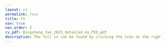 ```yaml
---
layout: cv
permalink: /cv/
title: CV
nav: true
nav_order: 3
cv_pdf: Bingsheng Yao_2023_detailed_no_PID.pdf
description: The full cv can be found by clicking the icon on the right.
---
```

